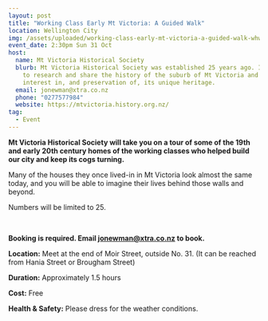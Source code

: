 ```yaml
---
layout: post
title: "Working Class Early Mt Victoria: A Guided Walk"
location: Wellington City
img: /assets/uploaded/working-class-early-mt-victoria-a-guided-walk-whw21.png
event_date: 2:30pm Sun 31 Oct
host:
  name: Mt Victoria Historical Society
  blurb: Mt Victoria Historical Society was established 25 years ago. Its aims are
    to research and share the history of the suburb of Mt Victoria and promote
    interest in, and preservation of, its unique heritage.
  email: jonewman@xtra.co.nz
  phone: "0277577984"
  website: https://mtvictoria.history.org.nz/
tag:
  - Event
---
```

**Mt Victoria Historical Society will take you on a tour of some of the 19th and early 20th century homes of the working classes who helped build our city and keep its cogs turning.** 

Many of the houses they once lived-in in Mt Victoria look almost the same today, and you will be able to imagine their lives behind those walls and beyond.

Numbers will be limited to 25. 

<br>

**Booking is required. Email jonewman@xtra.co.nz to book.** 

**Location:** Meet at the end of Moir Street, outside No. 31. (It can be reached from Hania Street or Brougham Street)

**Duration:** Approximately 1.5 hours

**Cost:** Free

**Health & Safety:** Please dress for the weather conditions.